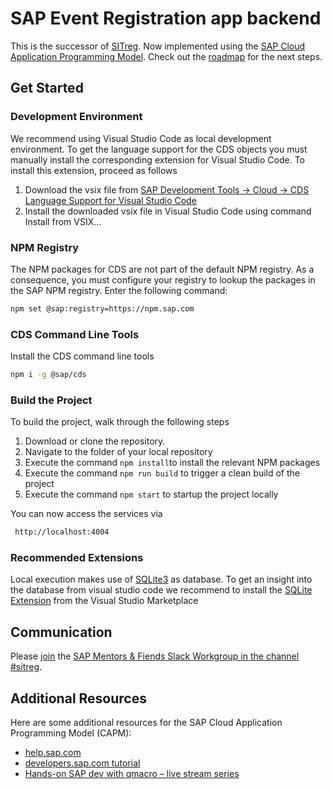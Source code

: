 # SAP Event Registration app backend
This is the successor of [SITreg](https://github.com/sapmentors/SITreg/). Now implemented using the [SAP Cloud Application Programming Model](https://help.sap.com/viewer/65de2977205c403bbc107264b8eccf4b/Cloud/en-US/00823f91779d4d42aa29a498e0535cdf.html). Check out the [roadmap](https://github.com/sapmentors/sitregcapm/issues/1) for the next steps.

## Get Started
### Development Environment 
We recommend using Visual Studio Code as local development environment. To get the language support for the CDS objects you must manually install the corresponding extension for Visual Studio Code.
To install this extension, proceed as follows
1. Download the vsix file from [SAP Development Tools -> Cloud -> CDS Language Support for Visual Studio Code](https://tools.hana.ondemand.com/#cloud)
2. Install the downloaded vsix file in Visual Studio Code using command Install from VSIX...

### NPM Registry
The NPM packages for CDS are not part of the default NPM registry. As a consequence, you must configure your registry to lookup the packages in the SAP NPM registry. Enter the following command:
```sh
npm set @sap:registry=https://npm.sap.com
```
### CDS Command Line Tools
Install the CDS command line tools 
```sh
npm i -g @sap/cds
```
### Build the Project
To build the project, walk through the following steps 
1. Download or clone the repository.
2. Navigate to the folder of your local repository
3. Execute the command `npm install`to install the relevant NPM packages 
4. Execute the command `npm run build` to trigger a clean build of the project
5. Execute the command `npm start` to startup the project locally

You can now access the services via
```sh
 http://localhost:4004
```

### Recommended Extensions
Local execution makes use of [SQLite3](https://www.sqlite.org/index.html) as database. To get an insight into the database from visual studio code we recommend to install the [SQLite Extension](https://marketplace.visualstudio.com/items?itemName=alexcvzz.vscode-sqlite) from the Visual Studio Marketplace   

## Communication
Please [join](https://sapmentors-slack-invite.cfapps.eu10.hana.ondemand.com/) the [SAP Mentors & Fiends Slack Workgroup in the channel #sitreg](https://sapmentors.slack.com/messages/C20RKRU2H/).

## Additional Resources
Here are some additional resources for the SAP Cloud Application Programming Model (CAPM):
- [help.sap.com](https://help.sap.com/viewer/65de2977205c403bbc107264b8eccf4b/Cloud/en-US/00823f91779d4d42aa29a498e0535cdf.html)
- [developers.sap.com tutorial](https://developers.sap.com/tutorials/cp-apm-nodejs-create-service.html)
- [Hands-on SAP dev with qmacro – live stream series](https://blogs.sap.com/2019/01/16/hands-on-sap-dev-with-qmacro-new-live-stream-series/)